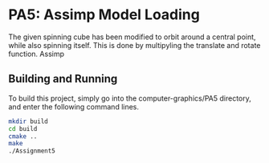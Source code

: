# PA5: Assimp Model Loading

The given spinning cube has been modified to orbit around a central point, while also spinning itself. This is done by multipyling the translate and rotate function. Assimp





## Building and Running
To build this project, simply go into the computer-graphics/PA5 directory, and enter the following command lines.

```bash
mkdir build
cd build
cmake ..
make
./Assignment5
```
